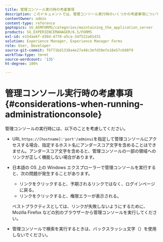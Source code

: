 ```yaml
---
title: 管理コンソール実行時の考慮事項
description: このドキュメントでは、管理コンソール実行時のいくつかの考慮事項について説明します。
contentOwner: admin
content-type: reference
geptopics: SG_AEMFORMS/categories/maintaining_the_application_server
products: SG_EXPERIENCEMANAGER/6.5/FORMS
exl-id: e15dae6f-d30d-4770-a5ca-34f522a01d31
solution: Experience Manager, Experience Manager Forms
role: User, Developer
source-git-commit: f6771bd1338a4e27a48c3efd39efe18e57cb98f9
workflow-type: tm+mt
source-wordcount: '135'
ht-degree: 100%

---
```


# 管理コンソール実行時の考慮事項 {#considerations-when-running-administrationconsole}

管理コンソールの実行時には、以下のことを考慮してください。

* URL `https://[hostname]:'port'/adminui`を指定して管理コンソールにアクセスする場合、指定するホスト名にアンダースコア文字を含めることはできません。アンダースコア文字を含めると、管理コンソールの一部の領域へのリンクが正しく機能しない場合があります。
* 日本語の OS 上の Windows エクスプローラーで管理コンソールを実行すると、次の問題が発生することがあります。

   * リンクをクリックすると、予期されるリンクではなく、ログインページに戻る。
   * リンクをクリックすると、権限エラーが表示される。

  ベストプラクティスとしては、リンクが失敗しないようにするために、Mozilla Firefox などの別のブラウザーから管理コンソールを実行してください。

* 管理コンソールで検索を実行するときは、バックスラッシュ文字（）を使用しないでください。
